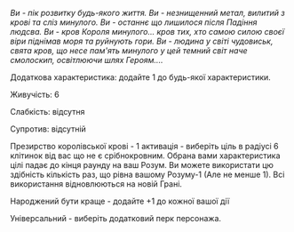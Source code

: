 *Ви - пік розвитку будь-якого життя. Ви - незнищенний метал, вилитий з крові та сліз минулого. Ви - останнє що лишилося після Падіння людсва. Ви - кров Короля минулого... кров тих, хто самою силою своєї віри піднімав моря та руйнують гори. Ви - людина у світі чудовиськ, свята кров, що несе пам'ять минулого у цей темний світ наче смолоскип, освітлюючи шлях Героям....*

Додаткова характеристика: додайте 1 до будь-якої характеристики.

Живучість: 6

Слабкість: відсутня

Супротив: відсутній

Презирство королівської крові - 1 активація - виберіть ціль в радіусі 6 клітинок від вас що не є срібнокровним. Обрана вами характеристика цілі падає до кінця раунду на ваш Розум. Ви можете використати цю здібність кількість раз, що рівна вашому Розуму-1 (Але не менше 1). Всі використання відновлюються на новій Грані.

Народжений бути краще - додайте +1 до кожної вашої дії

Універсальний - виберіть додатковий перк персонажа.